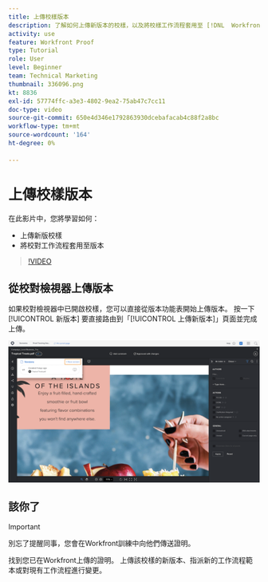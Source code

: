 ```yaml
---
title: 上傳校樣版本
description: 了解如何上傳新版本的校樣，以及將校樣工作流程套用至 [!DNL  Workfront].
activity: use
feature: Workfront Proof
type: Tutorial
role: User
level: Beginner
team: Technical Marketing
thumbnail: 336096.png
kt: 8836
exl-id: 57774ffc-a3e3-4802-9ea2-75ab47c7cc11
doc-type: video
source-git-commit: 650e4d346e1792863930dcebafacab4c88f2a8bc
workflow-type: tm+mt
source-wordcount: '164'
ht-degree: 0%

---
```


# 上傳校樣版本

在此影片中，您將學習如何：

* 上傳新版校樣
* 將校對工作流程套用至版本

>[!VIDEO](https://video.tv.adobe.com/v/336096/?quality=12&learn=on)

## 從校對檢視器上傳版本

如果校對檢視器中已開啟校樣，您可以直接從版本功能表開始上傳版本。 按一下 [!UICONTROL 新版本] 要直接路由到「[!UICONTROL 上傳新版本]」頁面並完成上傳。

![校對檢視器的影像，其版本功能表展開於左上角和 [!UICONTROL 新版本] 反白顯示連結。](assets/upload-version-from-viewer.png)

## 該你了

>[!IMPORTANT]
>
>別忘了提醒同事，您會在Workfront訓練中向他們傳送證明。

找到您已在Workfront上傳的證明。 上傳該校樣的新版本、指派新的工作流程範本或對現有工作流程進行變更。

<!--
### Learn more 
* Create a new version of a proof
-->
